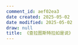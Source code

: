```yaml
---
comment_id: aef02ea3
date created: 2025-05-02
date modified: 2025-05-02
draw: null
title: 《查拉图斯特拉如是说》
---
```

